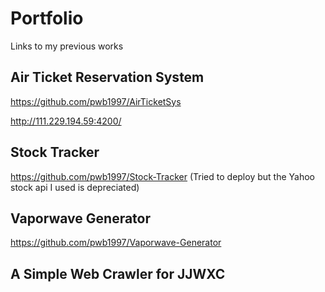 # Portfolio
Links to my previous works
## Air Ticket Reservation System
https://github.com/pwb1997/AirTicketSys

http://111.229.194.59:4200/
## Stock Tracker
https://github.com/pwb1997/Stock-Tracker
(Tried to deploy but the Yahoo stock api I used is depreciated)
## Vaporwave Generator
https://github.com/pwb1997/Vaporwave-Generator
## A Simple Web Crawler for JJWXC
